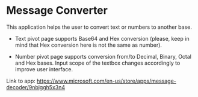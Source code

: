 # Message Converter
This application helps the user to convert text or numbers to another base.

- Text pivot page supports Base64 and Hex conversion (please, keep in mind that Hex conversion here is not the same as number).

- Number pivot page supports conversion from/to Decimal, Binary, Octal and Hex bases. Input scope of the textbox changes accordingly to improve user interface.

Link to app: https://www.microsoft.com/en-us/store/apps/message-decoder/9nblggh5x3n4
